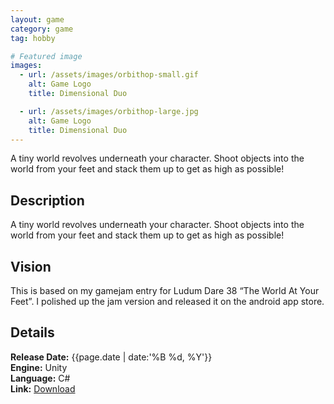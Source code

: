 ```yaml
---
layout: game
category: game
tag: hobby

# Featured image
images:
  - url: /assets/images/orbithop-small.gif
    alt: Game Logo
    title: Dimensional Duo

  - url: /assets/images/orbithop-large.jpg
    alt: Game Logo
    title: Dimensional Duo
---
```

A tiny world revolves underneath your character. Shoot objects into the world from your feet and stack them up to get as high as possible!
<!--content-->

## Description
A tiny world revolves underneath your character. Shoot objects into the world from your feet and stack them up to get as high as possible!

## Vision
This is based on my gamejam entry for Ludum Dare 38 “The World At Your Feet”. I polished up the jam version and released it on the android app store.

## Details
**Release Date:** {{page.date | date:'%B %d, %Y'}}  
**Engine:** Unity  
**Language:** C#  
**Link:** [Download](https://play.google.com/store/apps/details?id=com.ShellpadInteractive.OrbitHop)
  
